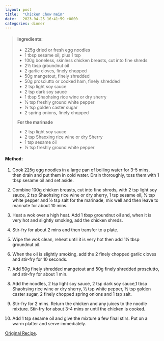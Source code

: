 ```yaml
---
layout: post
title:  "Chicken Chow mein"
date:   2023-04-25 16:41:59 +0000
categories: dinner
---
```

> #### Ingredients:
>
> - 225g dried or fresh egg noodles
> - 1 tbsp sesame oil, plus 1 tsp
> - 100g boneless, skinless chicken breasts, cut into fine shreds
> - 2½ tbsp groundnut oil
> - 2 garlic cloves, finely chopped
> - 50g mangetout, finely shredded
> - 50g prosciutto or cooked ham, finely shredded
> - 2 tsp light soy sauce
> - 2 tsp dark soy sauce
> - 1 tbsp Shaohsing rice wine or dry sherry
> - ½ tsp freshly ground white pepper
> - ½ tsp golden caster sugar
> - 2 spring onions, finely chopped
>
> **For the marinade**
> - 2 tsp light soy sauce
> - 2 tsp Shaoxing rice wine or dry Sherry
> - 1 tsp sesame oil
> - ½ tsp freshly ground white pepper



#### Method:


1. Cook 225g egg noodles in a large pan of boiling water for 3-5 mins, then drain and put them in cold water. Drain thoroughly, toss them with 1 tbsp sesame oil and set aside.

2. Combine 100g chicken breasts, cut into fine shreds, with 2 tsp light soy sauce, 2 tsp Shaohsing rice wine or dry sherry, 1 tsp sesame oil, ½ tsp white pepper and ½ tsp salt for the marinade, mix well and then leave to marinate for about 10 mins.

3. Heat a wok over a high heat. Add 1 tbsp groundnut oil and, when it is very hot and slightly smoking, add the chicken shreds.

4. Stir-fry for about 2 mins and then transfer to a plate.

5. Wipe the wok clean, reheat until it is very hot then add 1½ tbsp groundnut oil.

6. When the oil is slightly smoking, add the 2 finely chopped garlic cloves and stir-fry for 10 seconds.

7. Add 50g finely shredded mangetout and 50g finely shredded prosciutto, and stir-fry for about 1 min.

8. Add the noodles, 2 tsp light soy sauce, 2 tsp dark soy sauce,1 tbsp Shaohsing rice wine or dry sherry, ½ tsp white pepper, ½ tsp golden caster sugar, 2 finely chopped spring onions and 1 tsp salt.

9. Stir-fry for 2 mins. Return the chicken and any juices to the noodle mixture. Stir-fry for about 3-4 mins or until the chicken is cooked.

10. Add 1 tsp sesame oil and give the mixture a few final stirs. Put on a warm platter and serve immediately.


[Original Recipe][original-recipe].

[original-recipe]: https://www.bbcgoodfood.com/recipes/chow-mein